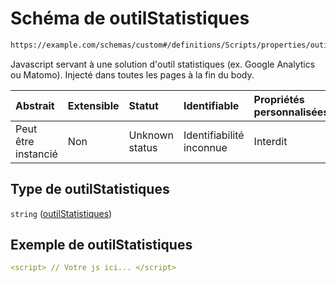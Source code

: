 # Schéma de outilStatistiques

```txt
https://example.com/schemas/custom#/definitions/Scripts/properties/outilStatistiques
```

Javascript servant à une solution d'outil statistiques (ex. Google Analytics ou Matomo). Injecté dans toutes les pages à la fin du body.

| Abstrait            | Extensible | Statut         | Identifiable             | Propriétés personnalisées | Propriétés Additionnelles | Limites d'accès | Défini dans                                                                        |
| :------------------ | :--------- | :------------- | :----------------------- | :------------------------ | :------------------------ | :-------------- | :--------------------------------------------------------------------------------- |
| Peut être instancié | Non        | Unknown status | Identifiabilité inconnue | Interdit                  | Autorisé                  | aucun           | [FRW.form.schema.json\*](../out/FRW.form.schema.json "ouvrir le schéma d'origine") |

## Type de outilStatistiques

`string` ([outilStatistiques](frw-definitions-scripts-properties-outilstatistiques.md))

## Exemple de outilStatistiques

```yaml
<script> // Votre js ici... </script>

```
